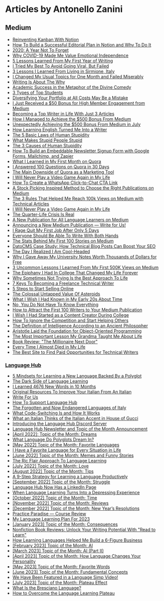 # Articles by Antonello Zanini
## Medium

-   [Reinventing Kanban With Notion](https://medium.com/better-programming/reinventing-kanban-with-notion-2586bb187638)
-   [How To Build a Successful Editorial Plan in Notion and Why To Do It](https://medium.com/feedium/how-to-build-a-successful-editorial-plan-in-notion-and-why-to-do-it-df6c65feeb3)
-   [2020: A Year Not To Forget](https://medium.com/illumination/2020-a-year-not-to-forget-2a3bc1c75b56)
-   [Why COVID-19 Made Me Value Emotional Independence](https://byrslf.co/why-i-value-emotional-independence-4fea3cdd619b)
-   [5 Lessons Learned From My First Year of Writing](https://medium.com/inspired-writer/5-lessons-learned-from-my-first-year-of-writing-5da99c130aca)
-   [I Tried My Best To Avoid Going Viral, But Failed](https://medium.com/inspired-writer/i-tried-my-best-to-avoid-going-viral-but-failed-af76d4f764d3)
-   [3 Lessons I Learned From Living in Sirmione, Italy](https://medium.com/mind-cafe/3-lessons-i-learned-from-living-in-an-unbelievably-beautiful-place-85f2dd65b2b5)
-   [I Changed My Usual Topics for One Month and Failed Miserably](https://medium.com/inspired-writer/i-changed-my-usual-topics-for-one-month-and-failed-miserably-9ec0f4543c2f)
-   [Writing Is About The Why](https://medium.com/inspired-writer/writing-is-about-the-why-f7a550ae339)
-   [Academic Success in the Metaphor of the Divine Comedy](https://medium.com/age-of-awareness/9-steps-to-academic-success-cb44443e2cc7)
-   [3 Types of Top Students](https://medium.com/age-of-awareness/3-types-of-top-students-8b73d067b41e)
-   [Diversifying Your Portfolio at All Costs May Be a Mistake](https://medium.com/the-investors-handbook/diversifying-your-portfolio-at-all-costs-may-be-a-mistake-61fbe11d1b2a)
-   [I Just Received a $50 Bonus for High Member Engagement from Medium](https://medium.com/illumination/i-just-received-a-50-bonus-for-high-member-engagement-from-medium-30a7f836b6d2)
-   [Becoming a Top Writer in Life With Just 3 Articles](https://medium.com/writers-blokke/becoming-a-top-writer-in-life-with-just-3-articles-8775bc45257)
-   [How I Managed to Achieve the $500 Bonus From Medium](https://medium.com/feedium/how-i-managed-to-achieve-the-500-bonus-from-medium-8e0e63babd66)
-   [Unexpectedly Achieving the $500 Bonus From Medium in July](https://medium.com/writers-blokke/unexpectedly-achieving-the-500-bonus-from-medium-in-july-967bd2da3546)
-   [How Learning English Turned Me Into a Writer](https://medium.com/inspired-writer/how-learning-english-turned-me-into-a-writer-19db8e6933f3)
-   [The 5 Basic Laws of Human Stupidity](https://medium.com/mind-cafe/the-5-basic-laws-of-human-stupidity-513de9dd0bd5)
-   [What Makes Stupid People Stupid](https://medium.com/mind-cafe/what-makes-stupid-people-stupid-522028d6569f)
-   [The 3 Causes of Human Stupidity](https://medium.com/mind-cafe/the-3-causes-of-human-stupidity-1e42578fe27e)
-   [How To Build an Embeddable Newsletter Signup Form with Google Forms, Mailchimp, and Zapier](https://bettermarketing.pub/how-to-build-an-embeddable-newsletter-signup-form-with-google-forms-mailchimp-and-zapier-b9e768d250b6)
-   [What I Learned in My First Month on Quora](https://medium.com/better-marketing/what-i-learned-in-my-first-month-on-quora-1551edd55ce8)
-   [I Answered 100 Questions on Quora in 30 Days](https://medium.com/better-marketing/i-answered-100-questions-on-quora-in-30-days-52705b1a9645)
-   [The Main Downside of Quora as a Marketing Tool](https://bettermarketing.pub/the-main-downside-of-quora-as-a-marketing-tool-fa374cdee071)
-   [I Will Never Play a Video Game Again in My Life](https://byrslf.co/i-will-never-play-a-video-game-again-in-my-life-14ff4257bfd8)
-   [How To Create a WhatsApp Click-to-Chat CTA Link](https://bettermarketing.pub/how-to-create-a-whatsapp-click-to-chat-cta-link-3f56d6e6fb33)
-   [A Stock Picking Inspired Method to Choose the Right Publications on Medium](https://medium.com/illumination/a-complete-guide-on-how-to-choose-the-right-publications-a1a9a93507fb)
-   [The 3 Rules That Helped Me Reach 100k Views on Medium with Technical Articles](https://levelup.gitconnected.com/the-3-rules-that-helped-me-reach-100k-views-on-medium-with-technical-articles-f43807b030cf)
-   [I Will Never Play a Video Game Again in My Life](https://byrslf.co/i-will-never-play-a-video-game-again-in-my-life-14ff4257bfd8)
-   [The Quarter-Life Crisis Is Real](https://medium.com/mind-cafe/the-quarter-life-crisis-is-real-b0f835ce066c)
-   [A New Publication for All Language Learners on Medium](https://medium.com/illumination/a-new-publication-for-all-language-learners-on-medium-e99de3fbe240)
-   [Announcing a New Medium Publication — Write for Us!](https://medium.com/feedium/announcing-a-new-medium-publication-write-for-us-a3e22ce6c33b)
-   [I Rage Quit My First Job After Only 5 Days](https://medium.com/illumination/i-rage-quit-my-first-job-after-only-5-days-d3213c60f94c)
-   [Everyone Should Be Able To Write With Both Hands](https://medium.com/inspired-writer/everyone-should-be-able-to-write-with-both-hands-9f9a1bf8b202)
-   [The Stats Behind My First 100 Stories on Medium](https://medium.com/feedium/the-stats-behind-my-first-100-stories-on-medium-66f949f69f84)
-   [DatoCMS Case Study: How Technical Blog Posts Can Boost Your SEO](https://medium.com/feedium/datocms-case-study-how-technical-blog-posts-can-boost-your-seo-93ed30d36b0d)
-   [The Day I Realized I Am Cool-Headed](https://byrslf.co/the-day-i-realized-i-am-cold-blooded-44b73c5f89b2)
-   [Why I Gave Away My University Notes Worth Thousands of Dollars for Free](https://byrslf.co/why-i-gave-away-my-university-notes-worth-thousands-of-dollars-for-free-d715997c631c)
-   [3 Uncommon Lessons I Learned From My First 500K Views on Medium](https://medium.com/feedium/3-uncommon-lessons-i-learned-from-my-first-500k-views-on-medium-64a673e72f91)
-   [The Epiphany I Had In College That Changed My Life Forever](https://byrslf.co/the-epiphany-i-had-in-college-that-changed-my-life-forever-fc544fa3b91c)
-   [Why Sometimes Not Trying Is the Best Approach To Life](https://betterhumans.pub/why-sometimes-not-trying-is-the-best-approach-to-life-92d3e1dffa3c)
-   [7 Keys To Becoming a Freelance Technical Writer](https://levelup.gitconnected.com/7-keys-to-becoming-a-freelance-technical-writer-6edd7f40f958)
-   [5 Steps to Start Selling Online](https://medium.com/illumination/5-steps-to-start-selling-online-413539bcb1ba)
-   [The Colossal Untapped Value Of Asteroids](https://medium.com/predict/the-colossal-untapped-value-of-asteroids-d1a59ef41014)
-   [What I Wish I Had Known in My Early 20s About Time](https://byrslf.co/what-i-wish-i-had-known-in-my-early-20s-about-time-f586ed04067e)
-   [No, You Do Not Have To Know Everything](https://betterhumans.pub/no-you-do-not-have-to-know-everything-c04098a3d51c)
-   [How to Attract the First 100 Writers to Your Medium Publication](https://medium.com/feedium/how-to-attract-the-first-100-writers-to-your-medium-publication-1fa191264885)
-   [I Wish I Had Started as a Content Creator During College](https://byrslf.co/i-wish-i-had-started-as-a-content-creator-during-college-50922f2ee1)
-   [How To Ignore the Competition and Start Helping Others](https://byrslf.co/how-to-ignore-the-competition-and-start-helping-others-e3bd70bcd884)
-   [The Definition of Intelligence According to an Ancient Philosopher](https://medium.com/mind-cafe/the-definition-of-intelligence-according-to-an-ancient-philosopher-59544ba35cef)
-   [Aristotle Laid the Foundation for Object-Oriented Programming](https://levelup.gitconnected.com/aristotle-laid-the-foundation-for-object-oriented-programming-c8ce840e8380)
-   [The Most Important Lesson My Grandma Taught Me About Life](https://medium.com/mind-cafe/the-most-important-lesson-my-grandma-taught-me-about-life-a5294e479428)
-   [Book Review: "The Millionaire Next Door"](https://medium.com/non-fiction-book-reviews/book-review-the-millionaire-next-door-a46c5f145abb)
-   [Every Time I Almost Died in My Life](https://byrslf.co/every-time-i-almost-died-in-my-life-dcaedb2d9023)
-   [The Best Site to Find Paid Opportunities for Technical Writers](https://javascript.plainenglish.io/the-best-site-to-find-paid-opportunities-for-technical-writers-1521b3049b52)

### [Language Hub](https://medium.com/language-hub)
-   [5 Mindsets for Learning a New Language Backed By a Polyglot](https://medium.com/language-lab/5-mindsets-for-learning-a-new-language-backed-by-a-polyglot-6c24196de6a5)
-   [The Dark Side of Language Learning](https://medium.com/language-lab/the-dark-side-of-language-learning-aeb226949124)
-   [I Learned 4676 New Words in 10 Months](https://medium.com/language-lab/i-learned-4676-new-words-in-10-months-9787aed45975)
-   [Original Resources To Improve Your Italian From An Italian](https://medium.com/language-lab/original-resources-to-improve-your-italian-from-an-italian-ecc6e971ad92)
-   [Write For Us](https://medium.com/language-hub/write-for-us-893140e5ab6f)
-   [How To Support Language Hub](https://medium.com/language-hub/how-to-support-language-hub-dbef01de50be)
-   [The Forgotten and Now Endangered Languages of Italy](https://medium.com/language-hub/the-forgotten-and-now-endangered-languages-of-italy-24cec12adc4)
-   [What Code-Switching Is and How It Works](https://antozanini.medium.com/start-here-5c7a7fa2bc45)
-   [What an Italian Thinks of the Italian Accent in House of Gucci](https://medium.com/language-hub/what-an-italian-thinks-of-the-italian-accent-in-house-of-gucci-7cd380c07edf)
-   [Introducing the Language Hub Discord Server](https://medium.com/language-hub/introducing-the-language-hub-discord-server-232c2ecc734)
-   [Language Hub Newsletter and Topic of the Month Announcement](https://medium.com/language-hub/language-hub-newsletter-and-topic-of-the-month-announcement-54495f18dc2c)
-   [[April 2022]: Topic of the Month: Dreams](https://medium.com/language-hub/april-2022-topic-of-the-month-dreams-f9b4407db345)
-   [What Language Do Polyglots Dream In?](https://medium.com/language-hub/what-language-do-polyglots-dream-in-7190517afff)
-   [[May 2022] Topic of the Month: Favorite Languages](https://medium.com/language-hub/may-2022-topic-of-the-month-favorite-languages-fe1470361bfb)
-   [I Have a Favorite Language for Every Situation in Life](https://medium.com/language-hub/i-have-a-favorite-language-for-every-situation-in-life-fee63fac6414)
-   [[June 2022] Topic of the Month: Memes and Funny Stories](https://medium.com/language-hub/june-2022-topic-of-the-month-memes-and-funny-stories-149752f0efa3)
-   [The Ric Flair Approach To Language Learning](https://medium.com/language-hub/the-ric-flair-approach-to-language-learning-a356fe85e971)
-   [[July 2022] Topic of the Month: Love](https://medium.com/language-hub/july-2022-topic-of-the-month-love-1292600ccf9c)
-   [[August 2022] Topic of the Month: Tips](https://medium.com/language-hub/august-2022-topic-of-the-month-tips-2944b94fc349)
-   [A 9-Step Strategy for Learning a Language Productively](https://medium.com/language-hub/a-9-step-strategy-for-learning-a-language-productively-654a8f93827f)
-   [[September 2022] Topic of the Month: Struggle](https://medium.com/language-hub/september-2022-topic-of-the-month-struggle-51f3dacf89a6)
-   [Language Hub Now Has a LinkedIn Page](https://medium.com/language-hub/language-hub-now-has-a-linkedin-page-726d7a6b2c36)
-   [When Language Learning Turns Into a Depressing Experience](https://medium.com/language-hub/when-language-learning-turns-into-a-depressing-experience-79cbf13bb212)
-   [[October 2022] Topic of the Month: Time](https://medium.com/language-hub/october-2022-topic-of-the-month-time-9bbe4cb92a3b)
-   [[November 2022] Topic of the Month: Reviews](https://medium.com/language-hub/november-2022-topic-of-the-month-reviews-9ad38627ce25)
-   [[December 2022] Topic of the Month: New Year’s Resolutions](https://medium.com/language-hub/december-2022-topic-of-the-month-new-years-resolutions-dc469d5e4f8a)
-   [Practice Paradise — Course Review](https://medium.com/language-hub/practice-paradise-course-review-cc6f2dfbfe71)
-   [My Language Learning Plan For 2023](https://medium.com/language-hub/my-language-learning-plan-for-2023-1f09a674be47)
-   [[January 2023] Topic of the Month: Consequences](https://medium.com/language-hub/january-2023-topic-of-the-month-consequences-a3f360ad0271)
-   [Nonfiction Book Reviews: Unlock Your Writing Potential With "Read to Learn"](https://antozanini.medium.com/nonfiction-book-reviews-unlock-your-writing-potential-with-read-to-learn-85f8c3461350)
-   [How Learning Languages Helped Me Build a 6-Figure Business](https://medium.com/language-hub/how-learning-languages-helped-me-build-a-6-figure-business-f110929af7a8)
-   [[February 2023] Topic of the Month: AI](https://medium.com/language-hub/february-2023-topic-of-the-month-ai-4dab77113dae)
-   [[March 2023] Topic of the Month: AI (Part II)](https://medium.com/language-hub/march-2023-topic-of-the-month-ai-part-ii-4e4cb9bc7f21)
-   [[April 2023] Topic of the Month: How Language Changes Your Personality](https://medium.com/language-hub/april-2023-topic-of-the-month-how-language-changes-your-personality-34fb58034b9d)
-   [[May 2023] Topic of the Month: Favorite Words](https://medium.com/language-hub/may-2023-topic-of-the-month-favorite-words-ef279ace6b4b)
-   [[June 2023] Topic of the Month: Fundamental Concepts](https://medium.com/language-hub/june-2023-topic-of-the-month-fundamental-concepts-7c28705dd1a7)
-   [We Have Been Featured in a Language Simp Video!](https://medium.com/language-hub/we-have-been-featured-in-a-language-simp-video-def183572c83)
-   [[July 2023] Topic of the Month: Plateau Effect](https://medium.com/language-hub/july-2023-topic-of-the-month-plateau-effect-7bafab8f9f19)
-   [What Is the Bresciano Language?](https://medium.com/language-hub/what-is-the-bresciano-language-63726cba5784)
-   [How to Overcome the Language Learning Plateau](https://medium.com/language-hub/how-to-overcome-the-language-learning-plateau-74555fe7fae3)
